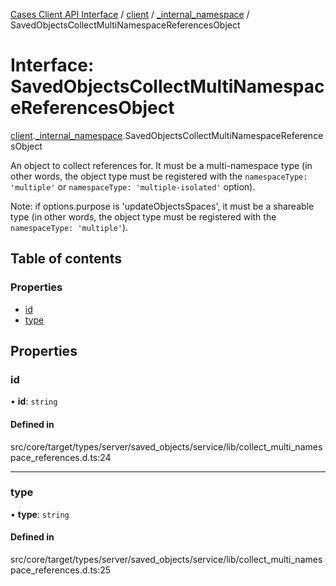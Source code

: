 [Cases Client API Interface](../README.md) / [client](../modules/client.md) / [\_internal\_namespace](../modules/client._internal_namespace.md) / SavedObjectsCollectMultiNamespaceReferencesObject

# Interface: SavedObjectsCollectMultiNamespaceReferencesObject

[client](../modules/client.md).[_internal_namespace](../modules/client._internal_namespace.md).SavedObjectsCollectMultiNamespaceReferencesObject

An object to collect references for. It must be a multi-namespace type (in other words, the object type must be registered with the
`namespaceType: 'multiple'` or `namespaceType: 'multiple-isolated'` option).

Note: if options.purpose is 'updateObjectsSpaces', it must be a shareable type (in other words, the object type must be registered with
the `namespaceType: 'multiple'`).

## Table of contents

### Properties

- [id](client._internal_namespace.SavedObjectsCollectMultiNamespaceReferencesObject.md#id)
- [type](client._internal_namespace.SavedObjectsCollectMultiNamespaceReferencesObject.md#type)

## Properties

### id

• **id**: `string`

#### Defined in

src/core/target/types/server/saved_objects/service/lib/collect_multi_namespace_references.d.ts:24

___

### type

• **type**: `string`

#### Defined in

src/core/target/types/server/saved_objects/service/lib/collect_multi_namespace_references.d.ts:25
